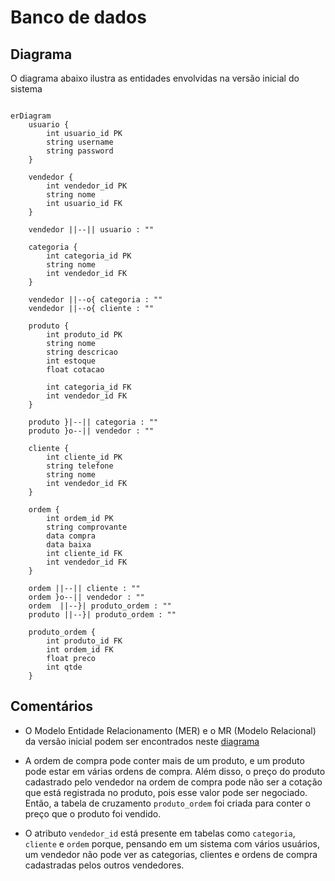 # Banco de dados

## Diagrama

O diagrama abaixo ilustra as entidades envolvidas na versão inicial do sistema

```mermaid

erDiagram
    usuario {
        int usuario_id PK
        string username
        string password
    }

    vendedor {
        int vendedor_id PK
        string nome
        int usuario_id FK
    }

    vendedor ||--|| usuario : ""

    categoria {
        int categoria_id PK
        string nome
        int vendedor_id FK
    }

    vendedor ||--o{ categoria : ""
    vendedor ||--o{ cliente : ""

    produto {
        int produto_id PK
        string nome
        string descricao
        int estoque
        float cotacao

        int categoria_id FK
        int vendedor_id FK
    }

    produto }|--|| categoria : ""
    produto }o--|| vendedor : ""

    cliente {
        int cliente_id PK
        string telefone
        string nome
        int vendedor_id FK
    }

    ordem {
        int ordem_id PK
        string comprovante
        data compra
        data baixa
        int cliente_id FK
        int vendedor_id FK
    }

    ordem ||--|| cliente : ""
    ordem }o--|| vendedor : ""
    ordem  ||--}| produto_ordem : ""
    produto ||--}| produto_ordem : ""

    produto_ordem {
        int produto_id FK
        int ordem_id FK
        float preco
        int qtde
    }
```


## Comentários

- O Modelo Entidade Relacionamento (MER) e o MR (Modelo Relacional) da versão inicial podem ser encontrados neste [diagrama](https://drive.google.com/file/d/1wgeVHISFyKTkVgkeP0cVkWBaGVaTU-ez/view?usp=drive_link)

- A ordem de compra pode conter mais de um produto, e um produto pode estar em várias ordens de compra. Além disso, o preço do produto cadastrado pelo vendedor na ordem de compra pode não ser a cotação que está registrada no produto, pois esse valor pode ser negociado. Então, a tabela de cruzamento `produto_ordem` foi criada para conter o preço que o produto foi vendido.

- O atributo `vendedor_id` está presente em tabelas como `categoria`, `cliente` e `ordem` porque, pensando em um sistema com vários usuários, um vendedor não pode ver as categorias, clientes e ordens de compra cadastradas pelos outros vendedores.
